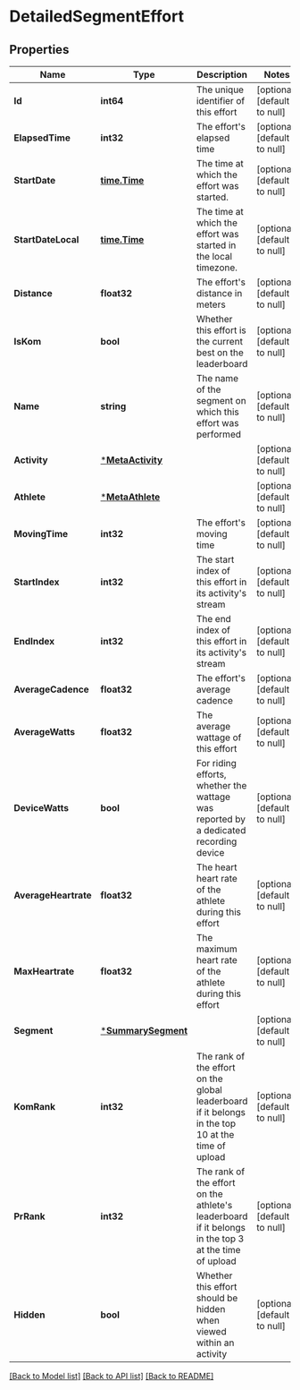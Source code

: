 # DetailedSegmentEffort

## Properties
Name | Type | Description | Notes
------------ | ------------- | ------------- | -------------
**Id** | **int64** | The unique identifier of this effort | [optional] [default to null]
**ElapsedTime** | **int32** | The effort&#39;s elapsed time | [optional] [default to null]
**StartDate** | [**time.Time**](time.Time.md) | The time at which the effort was started. | [optional] [default to null]
**StartDateLocal** | [**time.Time**](time.Time.md) | The time at which the effort was started in the local timezone. | [optional] [default to null]
**Distance** | **float32** | The effort&#39;s distance in meters | [optional] [default to null]
**IsKom** | **bool** | Whether this effort is the current best on the leaderboard | [optional] [default to null]
**Name** | **string** | The name of the segment on which this effort was performed | [optional] [default to null]
**Activity** | [***MetaActivity**](MetaActivity.md) |  | [optional] [default to null]
**Athlete** | [***MetaAthlete**](MetaAthlete.md) |  | [optional] [default to null]
**MovingTime** | **int32** | The effort&#39;s moving time | [optional] [default to null]
**StartIndex** | **int32** | The start index of this effort in its activity&#39;s stream | [optional] [default to null]
**EndIndex** | **int32** | The end index of this effort in its activity&#39;s stream | [optional] [default to null]
**AverageCadence** | **float32** | The effort&#39;s average cadence | [optional] [default to null]
**AverageWatts** | **float32** | The average wattage of this effort | [optional] [default to null]
**DeviceWatts** | **bool** | For riding efforts, whether the wattage was reported by a dedicated recording device | [optional] [default to null]
**AverageHeartrate** | **float32** | The heart heart rate of the athlete during this effort | [optional] [default to null]
**MaxHeartrate** | **float32** | The maximum heart rate of the athlete during this effort | [optional] [default to null]
**Segment** | [***SummarySegment**](SummarySegment.md) |  | [optional] [default to null]
**KomRank** | **int32** | The rank of the effort on the global leaderboard if it belongs in the top 10 at the time of upload | [optional] [default to null]
**PrRank** | **int32** | The rank of the effort on the athlete&#39;s leaderboard if it belongs in the top 3 at the time of upload | [optional] [default to null]
**Hidden** | **bool** | Whether this effort should be hidden when viewed within an activity | [optional] [default to null]

[[Back to Model list]](../README.md#documentation-for-models) [[Back to API list]](../README.md#documentation-for-api-endpoints) [[Back to README]](../README.md)


